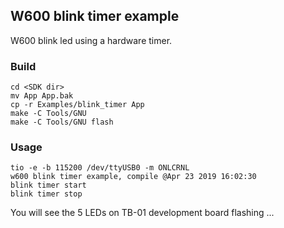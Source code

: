 ## W600 blink timer example

W600 blink led using a hardware timer.

### Build

```
cd <SDK dir>
mv App App.bak
cp -r Examples/blink_timer App
make -C Tools/GNU
make -C Tools/GNU flash
```

### Usage
```
tio -e -b 115200 /dev/ttyUSB0 -m ONLCRNL
w600 blink timer example, compile @Apr 23 2019 16:02:30
blink timer start
blink timer stop
```
You will see the 5 LEDs on TB-01 development board flashing ...
